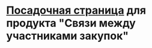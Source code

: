 # [Посадочная страница](http://www.creditnet.ru/pages/connections/?utm_source=github) для продукта "Связи между участниками закупок"
